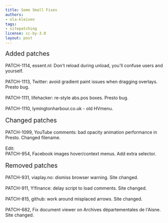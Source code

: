 ```yaml
---
title: Some Small Fixes
authors:
- ola-kleiven
tags:
- sitepatching
license: cc-by-3.0
layout: post
---
```


<span style="font-size: 140%">Added patches</span><br/><br/>PATCH-1114, essent.nl: Don&#39;t reload during unload, you&#39;ll confuse users and yourself.<br/><br/>PATCH-1113, Twitter: avoid gradient paint issues when dragging overlays. Presto bug.<br/><br/>PATCH-1111, lifehacker: re-style abs.pos boxes. Presto bug.<br/><br/>PATCH-1110, lymingtonharbour.co.uk - old HVmenu.<br/><br/><span style="font-size: 140%">Changed patches</span><br/><br/>PATCH-1099, YouTube comments: bad opacity animation performance in Presto. Changed filename.<br/><br/>Edit:<br/>PATCH-954, Facebook images hover/context menus. Add extra selector.<br/><br/><span style="font-size: 140%">Removed patches</span><br/><br/>PATCH-931, viaplay.no: dismiss browser warning. Site changed.<br/><br/>PATCH-911, Y!finance: delay script to load comments. Site changed.<br/><br/>PATCH-815, github: work around misplaced arrows. Site changed.<br/><br/>PATCH-682, Fix document viewer on Archives départementales de l&#39;Aisne. Site changed.
